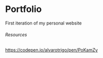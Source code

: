 # Portfolio

First iteration of my personal website

###### Resources

https://codepen.io/alvarotrigo/pen/PoKamZy
